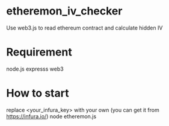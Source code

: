 # etheremon_iv_checker
Use web3.js to read ethereum contract and calculate hidden IV

# Requirement
node.js
expresss
web3

# How to start
replace <your_infura_key> with your own  (you can get it from https://infura.io/)
node etheremon.js

